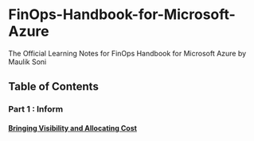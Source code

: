 # FinOps-Handbook-for-Microsoft-Azure
The Official Learning Notes for FinOps Handbook for Microsoft Azure by Maulik Soni
## Table of Contents
### Part 1 : Inform
#### [Bringing Visibility and Allocating Cost](Part-1-Notes-1.md)
